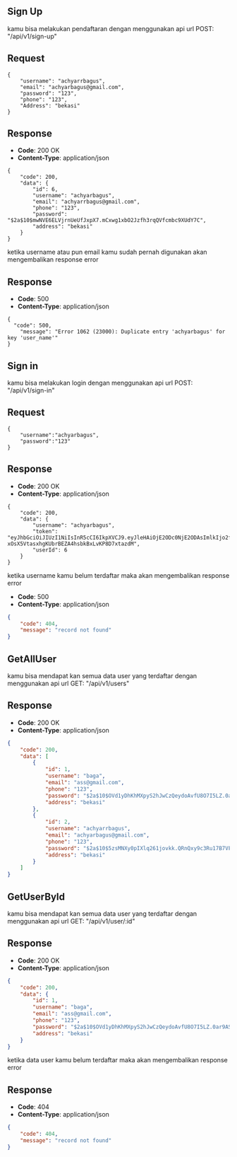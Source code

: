 ## Sign Up 

kamu bisa melakukan pendaftaran dengan menggunakan api url POST:  "/api/v1/sign-up" 

## Request
```
{
    "username": "achyarrbagus",
    "email": "achyarbagus@gmail.com",
    "password": "123",
    "phone": "123",
    "Address": "bekasi"
}

```
## Response

- **Code**: 200 OK
- **Content-Type**: application/json
```
{
    "code": 200,
    "data": {
        "id": 6,
        "username": "achyarbagus",
        "email": "achyarrbagus@gmail.com",
        "phone": "123",
        "password": "$2a$10$mwNVE6ELVjrnUeUfJxpX7.mCxwg1xbO2Jzfh3rqQVfcmbc9XUdY7C",
        "address": "bekasi"
    }
}
```

ketika username atau pun email kamu sudah pernah digunakan akan mengembalikan response error
## Response
- **Code**: 500
- **Content-Type**: application/json

```
{
  "code": 500,
    "message": "Error 1062 (23000): Duplicate entry 'achyarbagus' for key 'user_name'"
}
```

## Sign in

kamu bisa melakukan login dengan menggunakan api url POST:  "/api/v1/sign-in"

## Request
```
{
    "username":"achyarbagus",
    "password":"123"
}
```
## Response

- **Code**: 200 OK
- **Content-Type**: application/json

```
{
    "code": 200,
    "data": {
        "username": "achyarbagus",
        "token": "eyJhbGciOiJIUzI1NiIsInR5cCI6IkpXVCJ9.eyJleHAiOjE2ODc0NjE2ODAsImlkIjo2fQ.5L-xOsX5VtasxhgKUbrBEZA4hsbkBxLvKP8D7xtazdM",
        "userId": 6
    }
}
```

ketika username kamu belum terdaftar maka akan mengembalikan response error
- **Code**: 500 
- **Content-Type**: application/json
    
```json
{
    "code": 404,
    "message": "record not found"
}
```
## GetAllUser

kamu bisa mendapat kan semua data user yang terdaftar dengan menggunakan api url GET: "/api/v1/users"

## Response

- **Code**: 200 OK
- **Content-Type**: application/json

```json
{
    "code": 200,
    "data": [
        {
            "id": 1,
            "username": "baga",
            "email": "ass@gmail.com",
            "phone": "123",
            "password": "$2a$10$OVd1yDhKhMXpyS2hJwCzQeydoAvfU8O7I5LZ.0ar9AS11gIDCHRlG",
            "address": "bekasi"
        },
        {
            "id": 2,
            "username": "achyarrbagus",
            "email": "achyarbagus@gmail.com",
            "phone": "123",
            "password": "$2a$10$5zsMNXy0pIXlq261jovkk.QRnQxy9c3Ru17B7VFM6w.A9xwKr1ewy",
            "address": "bekasi"
        }
    ]
}
```

## GetUserById

kamu bisa mendapat kan semua data user yang terdaftar dengan menggunakan api url GET: "/api/v1/user/:id"

## Response

- **Code**: 200 OK
- **Content-Type**: application/json

```json
{
    "code": 200,
    "data": {
        "id": 1,
        "username": "baga",
        "email": "ass@gmail.com",
        "phone": "123",
        "password": "$2a$10$OVd1yDhKhMXpyS2hJwCzQeydoAvfU8O7I5LZ.0ar9AS11gIDCHRlG",
        "address": "bekasi"
    }
}

```
ketika data user kamu belum terdaftar maka akan mengembalikan response error

## Response

- **Code**: 404 
- **Content-Type**: application/json
    
```json
{
    "code": 404,
    "message": "record not found"
}
```

